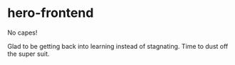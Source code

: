 # hero-frontend
No capes!

Glad to be getting back into learning instead of stagnating. Time to dust off the super suit.
